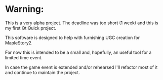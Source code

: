# Warning:
This is a very alpha project.
The deadline was too short (1 week) and this is my first Qt Quick project.

This software is designed to help with furnishing UGC creation for MapleStory2.

For now this is intended to be a small and, hopefully, an useful tool for a limited time event.

In case the game event is extended and/or rehearsed I'll refactor most of it and continue to maintain the project.
